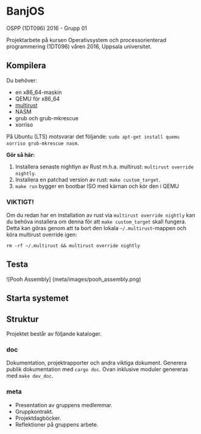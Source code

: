 # BanjOS

OSPP (1DT096) 2016 - Grupp 01

Projektarbete på kursen Operativsystem och processorienterad
programmering (1DT096) våren 2016, Uppsala universitet.



## Kompilera

Du behöver:
- en x86_64-maskin
- QEMU för x86_64
- [multirust](https://github.com/brson/multirust)
- NASM
- grub och grub-mkrescue
- xorriso

På Ubuntu (LTS) motsvarar det följande: `sudo apt-get install quemu xorriso grub-mkrescue nasm`.

**Gör så här:**

1. Installera senaste nightlyn av Rust m.h.a. multirust: `multirust override nightly`.
2. Installera en patchad version av rust: `make custom_target`.
3. `make run` bygger en bootbar ISO med kärnan och kör den i QEMU

### VIKTIGT!
Om du redan har en installation av rust via  `multirust override nightly`
kan du behöva installera om denna för att `make custom_target` skall fungera.
Detta kan göras genom att ta bort den lokala `~/.multirust`-mappen och
köra multirust override igen:

```
rm -rf ~/.multirust && multirust override nightly
```

## Testa
![Pooh Assembly]
(meta/images/pooh_assembly.png)

## Starta systemet


## Struktur

Projektet består av följande kataloger.

### doc

Dokumentation, projektrapporter och andra viktiga dokument.
Generera publik dokumentation med `cargo doc`.
Ovan inklusive moduler genereras med `make dev_doc`.

### meta

- Presentation av gruppens medlemmar.
- Gruppkontrakt.
- Projektdagböcker.
- Reflektioner på gruppens arbete.
